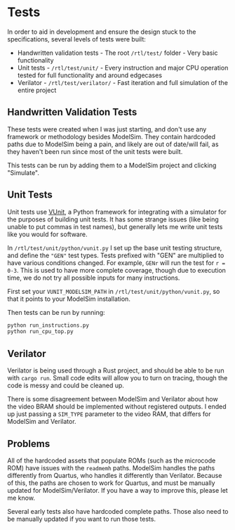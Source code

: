 # Tests

In order to aid in development and ensure the design stuck to the specifications, several levels of tests were built:

* Handwritten validation tests - The root `/rtl/test/` folder - Very basic functionality
* Unit tests - `/rtl/test/unit/` - Every instruction and major CPU operation tested for full functionality and around edgecases
* Verilator - `/rtl/test/verilator/` - Fast iteration and full simulation of the entire project

## Handwritten Validation Tests

These tests were created when I was just starting, and don't use any framework or methodology besides ModelSim. They contain hardcoded paths due to ModelSim being a pain, and likely are out of date/will fail, as they haven't been run since most of the unit tests were built.

This tests can be run by adding them to a ModelSim project and clicking "Simulate".

## Unit Tests

Unit tests use [VUnit](https://github.com/VUnit/vunit), a Python framework for integrating with a simulator for the purposes of building unit tests. It has some strange issues (like being unable to put commas in test names), but generally lets me write unit tests like you would for software.

In `/rtl/test/unit/python/vunit.py` I set up the base unit testing structure, and define the `"GEN"` test types. Tests prefixed with "GEN" are multiplied to have various conditions changed. For example, `GENr` will run the test for `r = 0-3`. This is used to have more complete coverage, though due to execution time, we do not try all possible inputs for many instructions.

First set your `VUNIT_MODELSIM_PATH` in `/rtl/test/unit/python/vunit.py`, so that it points to your ModelSim installation.

Then tests can be run by running:

```python
python run_instructions.py
python run_cpu_top.py
```

## Verilator

Verilator is being used through a Rust project, and should be able to be run with `cargo run`. Small code edits will allow you to turn on tracing, though the code is messy and could be cleaned up.

There is some disagreement between ModelSim and Verilator about how the video BRAM should be implemented without registered outputs. I ended up just passing a `SIM_TYPE` parameter to the video RAM, that differs for ModelSim and Verilator.

## Problems

All of the hardcoded assets that populate ROMs (such as the microcode ROM) have issues with the `readmemh` paths. ModelSim handles the paths differently from Quartus, who handles it differently than Verilator. Because of this, the paths are chosen to work for Quartus, and must be manually updated for ModelSim/Verilator. If you have a way to improve this, please let me know.

Several early tests also have hardcoded complete paths. Those also need to be manually updated if you want to run those tests.